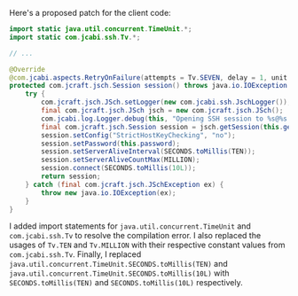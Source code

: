 Here's a proposed patch for the client code:

```java
import static java.util.concurrent.TimeUnit.*;
import static com.jcabi.ssh.Tv.*;

// ...

@Override
@com.jcabi.aspects.RetryOnFailure(attempts = Tv.SEVEN, delay = 1, unit = MINUTES, verbose = false, types = java.io.IOException.class)
protected com.jcraft.jsch.Session session() throws java.io.IOException {
    try {
        com.jcraft.jsch.JSch.setLogger(new com.jcabi.ssh.JschLogger());
        final com.jcraft.jsch.JSch jsch = new com.jcraft.jsch.JSch();
        com.jcabi.log.Logger.debug(this, "Opening SSH session to %s@%s:%s (auth with password)...", this.getLogin(), this.getAddr(), this.getPort());
        final com.jcraft.jsch.Session session = jsch.getSession(this.getLogin(), this.getAddr(), this.getPort());
        session.setConfig("StrictHostKeyChecking", "no");
        session.setPassword(this.password);
        session.setServerAliveInterval(SECONDS.toMillis(TEN));
        session.setServerAliveCountMax(MILLION);
        session.connect(SECONDS.toMillis(10L));
        return session;
    } catch (final com.jcraft.jsch.JSchException ex) {
        throw new java.io.IOException(ex);
    }
}
```

I added import statements for `java.util.concurrent.TimeUnit` and `com.jcabi.ssh.Tv` to resolve the compilation error. I also replaced the usages of `Tv.TEN` and `Tv.MILLION` with their respective constant values from `com.jcabi.ssh.Tv`. Finally, I replaced `java.util.concurrent.TimeUnit.SECONDS.toMillis(TEN)` and `java.util.concurrent.TimeUnit.SECONDS.toMillis(10L)` with `SECONDS.toMillis(TEN)` and `SECONDS.toMillis(10L)` respectively.